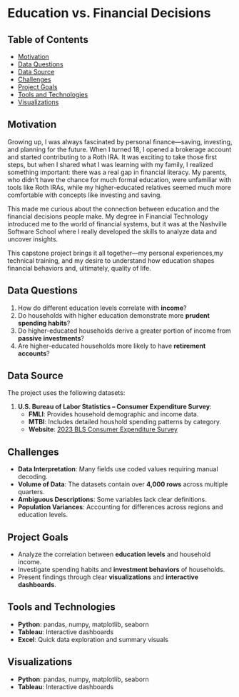 # **Education vs. Financial Decisions**

## **Table of Contents**

- [Motivation](#Motivation)
- [Data Questions](#Data-Questions)
- [Data Source](#Data-Source)
- [Challenges](#Challenges)
- [Project Goals](#Project-Goals)
- [Tools and Technologies](#Tools-and-Technologies)
- [Visualizations](#Visualizations)

## **Motivation**

Growing up, I was always fascinated by personal finance—saving, investing, and planning for the future.
When I turned 18, I opened a brokerage account and started contributing to a Roth IRA.
It was exciting to take those first steps, but when I shared what I was learning with my
family, I realized something important: there was a real gap in financial literacy.
My parents, who didn’t have the chance for much formal education, were unfamiliar with tools like Roth IRAs,
while my higher-educated relatives seemed much more comfortable with concepts like investing and saving.

This made me curious about the connection between education and the financial decisions
people make. My degree in Financial Technology introduced me to the world of financial systems,
but it was at the Nashville Software School where I really developed the skills to analyze data and uncover insights.

This capstone project brings it all together—my personal experiences,my technical training,
and my desire to understand how education shapes financial behaviors and, ultimately, quality of life.

## **Data Questions**

1. How do different education levels correlate with **income**?  
2. Do households with higher education demonstrate more **prudent spending habits**?  
3. Do higher-educated households derive a greater portion of income from **passive investments**?  
4. Are higher-educated households more likely to have **retirement accounts**? 

## **Data Source**

The project uses the following datasets:

1. **U.S. Bureau of Labor Statistics – Consumer Expenditure Survey**:  
   - **FMLI**: Provides household demographic and income data.  
   - **MTBI**: Includes detailed houshold spending patterns by category.
   - **Website**: [2023 BLS Consumer Expenditure Survey](https://www.bls.gov/cex/pumd_data.htm#csv)

## **Challenges**

- **Data Interpretation**: Many fields use coded values requiring manual decoding.  
- **Volume of Data**: The datasets contain over **4,000 rows** across multiple quarters.  
- **Ambiguous Descriptions**: Some variables lack clear definitions.  
- **Population Variances**: Accounting for differences across regions and education levels.

## **Project Goals**

- Analyze the correlation between **education levels** and household income.  
- Investigate spending habits and **investment behaviors** of households.  
- Present findings through clear **visualizations** and **interactive dashboards**.


## **Tools and Technologies**

- **Python**: pandas, numpy, matplotlib, seaborn  
- **Tableau**: Interactive dashboards  
- **Excel**: Quick data exploration and summary visuals


## **Visualizations**
- **Python**: pandas, numpy, matplotlib, seaborn  
- **Tableau**: Interactive dashboards   
